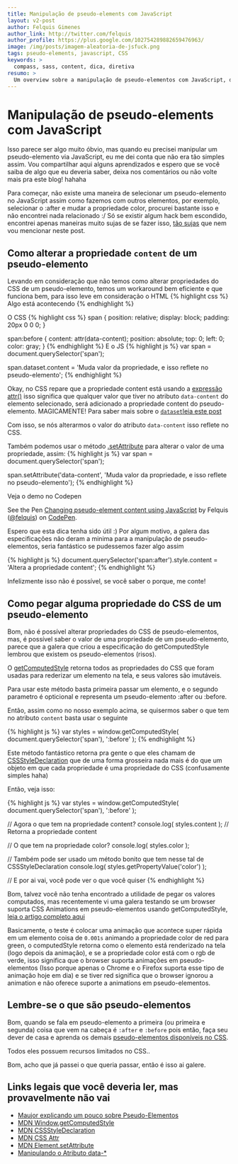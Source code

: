 ```yaml
---
title: Manipulação de pseudo-elements com JavaScript
layout: v2-post
author: Felquis Gimenes
author_link: http://twitter.com/felquis
author_profile: https://plus.google.com/102754289882659476963/
image: /img/posts/imagem-aleatoria-de-jsfuck.png
tags: pseudo-elements, javascript, CSS
keywords: >
  compass, sass, content, dica, diretiva
resumo: >
  Um overview sobre a manipulação de pseudo-elementos com JavaScript, desde pegar estilos de um pseudo-elemento, até alterar suas propriedades no CSS
---
```


# Manipulação de pseudo-elements com JavaScript

Isso parece ser algo muito óbvio, mas quando eu precisei manipular um pseudo-elemento via JavaScript, eu me dei conta que não era tão simples assim. Vou compartilhar aqui alguns aprendizados e espero que se você saiba de algo que eu deveria saber, deixa nos comentários ou não volte mais pra este blog! hahaha

Para começar, não existe uma maneira de selecionar um pseudo-elemento no JavaScript assim como fazemos com outros elementos, por exemplo, selecionar o :after e mudar a propriedade color, procurei bastante isso e não encontrei nada relacionado :/ Só se existir algum hack bem escondido, encontrei apenas maneiras muito sujas de se fazer isso, [tão sujas](http://stackoverflow.com/a/7884222) que nem vou mencionar neste post.

## Como alterar a propriedade `content` de um pseudo-elemento

Levando em consideração que não temos como alterar propriedades do CSS de um pseudo-elemento, temos um workaround bem eficiente e que funciona bem, para isso leve em consideração o HTML
{% highlight css %}
<span>Algo está acontecendo</span>
{% endhighlight %}

O CSS
{% highlight css %}
span {
  position: relative;
  display: block;
  padding: 20px 0 0 0;
}

span:before {
  content: attr(data-content);
  position: absolute;
  top: 0;
  left: 0;
  color: gray;
}
{% endhighlight %}
E o JS
{% highlight js %}
var span = document.querySelector('span');

span.dataset.content = 'Muda valor da propriedade, e isso reflete no pseudo-elemento';
{% endhighlight %}

Okay, no CSS repare que a propriedade content está usando a [expressão attr()](https://developer.mozilla.org/en-US/docs/Web/CSS/attr) isso significa que qualquer valor que tiver no atributo `data-content` do elemento selecionado, será adicionado a propriedade content do pseudo-elemento. MAGICAMENTE! Para saber mais sobre o [`dataset`leia este post](http://tutsmais.com.br/blog/html5/atributo-dados-personalizado-html5-custom-data-attributes/)

Com isso, se nós alterarmos o valor do atributo `data-content` isso reflete no CSS.

Também podemos usar o método [.setAttribute](https://developer.mozilla.org/en-US/docs/Web/API/Element.setAttribute) para alterar o valor de uma propriedade, assim:
{% highlight js %}
var span = document.querySelector('span');

span.setAttribute('data-content', 'Muda valor da propriedade, e isso reflete no pseudo-elemento');
{% endhighlight %}

Veja o demo no Codepen

<p data-height="268" data-theme-id="0" data-slug-hash="wHAxe" data-default-tab="result" class='codepen'>See the Pen <a href='http://codepen.io/felquis/pen/wHAxe/'>Changing pseudo-element content using JavaScript</a> by Felquis (<a href='http://codepen.io/felquis'>@felquis</a>) on <a href='http://codepen.io'>CodePen</a>.</p>

Espero que esta dica tenha sido útil :) Por algum motivo, a galera das especificações não deram a minima para a manipulação de pseudo-elementos, seria fantástico se pudessemos fazer algo assim

{% highlight js %}
document.querySelector('span:after').style.content = 'Altera a propriedade content';
{% endhighlight %}

Infelizmente isso não é possível, se você saber o porque, me conte!

## Como pegar alguma propriedade do CSS de um pseudo-elemento

Bom, não é possível alterar propriedades do CSS de pseudo-elementos, mas, é possível saber o valor de uma propriedade de um pseudo-elemento, parece que a galera que criou a especificação do getComputedStyle lembrou que existem os pseudo-elementos (risos).

O [getComputedStyle](https://developer.mozilla.org/en-US/docs/Web/API/Window.getComputedStyle) retorna todos as propriedades do CSS que foram usadas para rederizar um elemento na tela, e seus valores são imutáveis.

Para usar este método basta primeira passar um elemento, e o segundo parametro é opticional e representa um pseudo-elemento :after ou :before.

Então, assim como no nosso exemplo acima, se quisermos saber o que tem no atributo `content` basta usar o seguinte

{% highlight js %}
var styles = window.getComputedStyle(
  document.querySelector('span'),
  ':before'
);
{% endhighlight %}

Este método fantástico retorna pra gente o que eles chamam de [CSSStyleDeclaration](https://developer.mozilla.org/en-US/docs/Web/API/CSSStyleDeclaration) que de uma forma grosseira nada mais é do que um objeto em que cada propriedade é uma propriedade do CSS (confusamente simples haha)

Então, veja isso:

{% highlight js %}
var styles = window.getComputedStyle(
  document.querySelector('span'),
  ':before'
);

// Agora o que tem na propriedade content?
console.log( styles.content ); // Retorna a propriedade content

// O que tem na propriedade color?
console.log( styles.color );

// Também pode ser usado um método bonito que tem nesse tal de CSSStyleDeclaration
console.log( styles.getPropertyValue('color') );

// E por ai vai, você pode ver o que você quiser
{% endhighlight %}

Bom, talvez você não tenha encontrado a utilidade de pegar os valores computados, mas recentemente vi uma galera testando se um browser suporta CSS Animations em pseudo-elementos usando getComputedStyle, [leia o artigo completo aqui](http://davidwalsh.name/pseudo-element-animation)

Basicamente, o teste é colocar uma animação que acontece super rápida em um elemento coisa de `0.001s` animando a propriedade color de red para green, o computedStyle retorna como o elemento está renderizado na tela (logo depois da animação), e se a propriedade color está com o rgb de verde, isso significa que o browser suporta animações em pseudo-elementos (Isso porque apenas o Chrome e o Firefox suporta esse tipo de animação hoje em dia) e se tiver red significa que o browser ignorou a animation e não oferece suporte a animations em pseudo-elementos.

## Lembre-se o que são pseudo-elementos

Bom, quando se fala em pseudo-elemento a primeira (ou primeira e segunda) coisa que vem na cabeça é `:after` e `:before` pois então, faça seu dever de casa e aprenda os demais [pseudo-elementos disponíveis no CSS](https://developer.mozilla.org/en-US/docs/Web/CSS/Pseudo-elements).

Todos eles possuem recursos limitados no CSS..

Bom, acho que já passei o que queria passar, então é isso ai galere.

## Links legais que você deveria ler, mas provavelmente não vai
* [Maujor explicando um pouco sobre Pseudo-Elementos](http://www.maujor.com/tutorial/pseetut.php)
* [MDN Window.getComputedStyle](https://developer.mozilla.org/en-US/docs/Web/API/Window.getComputedStyle)
* [MDN CSSStyleDeclaration](https://developer.mozilla.org/en-US/docs/Web/API/CSSStyleDeclaration)
* [MDN CSS Attr](https://developer.mozilla.org/en-US/docs/Web/CSS/attr)
* [MDN Element.setAttribute](https://developer.mozilla.org/en-US/docs/Web/API/Element.setAttribute)
* [Manipulando o Atributo data-*](http://tutsmais.com.br/blog/html5/atributo-dados-personalizado-html5-custom-data-attributes/)